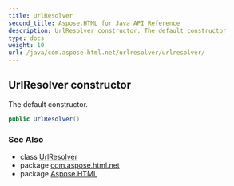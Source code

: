 ```yaml
---
title: UrlResolver
second_title: Aspose.HTML for Java API Reference
description: UrlResolver constructor. The default constructor
type: docs
weight: 10
url: /java/com.aspose.html.net/urlresolver/urlresolver/
---
```

## UrlResolver constructor

The default constructor.

```java
public UrlResolver()
```

### See Also

* class [UrlResolver](../)
* package [com.aspose.html.net](../../../com.aspose.html.net/)
* package [Aspose.HTML](../../../)
